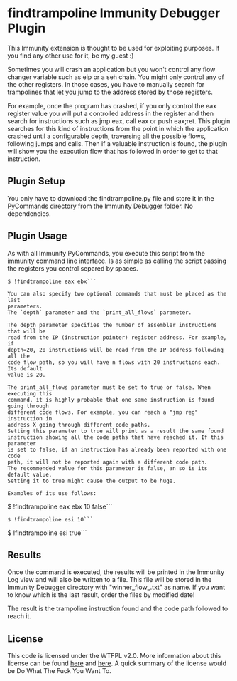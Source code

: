 findtrampoline Immunity Debugger Plugin
=======================================

This Immunity extension is thought to be used for exploiting purposes. If you
find any other use for it, be my guest :)

Sometimes you will crash an application but you won't control any flow changer
variable such as eip or a seh chain. You might only control any of the other
registers. In those cases, you have to manually search for trampolines that let
you jump to the address stored by those registers. 

For example, once the program has crashed, if you only control the eax register
value you will put a controlled address in the register and then search for
instructions such as jmp eax, call eax or push eax;ret. This plugin searches
for this kind of instructions from the point in which the application crashed
until a configurable depth, traversing all the possible flows, following jumps
and calls. Then if a valuable instruction is found, the plugin will show you
the execution flow that has followed in order to get to that instruction.

Plugin Setup
------------

You only have to download the findtrampoline.py file and store it in the
PyCommands directory from the Immunity Debugger folder. No dependencies.

Plugin Usage
------------

As with all Immunity PyCommands, you execute this script from the immunity
command line interface. Is as simple as calling the script passing the
registers you control separed by spaces.

```
$ !findtrampoline eax ebx```

You can also specify two optional commands that must be placed as the last
parameters. 
The `depth` parameter and the `print_all_flows` parameter.

The depth parameter specifies the number of assembler instructions that will be
read from the IP (instruction pointer) register address. For example, if
depth=20, 20 instructions will be read from the IP address following all the
code flow path, so you will have n flows with 20 instructions each. Its default
value is 20.

The print_all_flows parameter must be set to true or false. When executing this
command, it is highly probable that one same instruction is found going through
different code flows. For example, you can reach a "jmp reg" instruction in
address X going through different code paths.
Setting this parameter to true will print as a result the same found
instruction showing all the code paths that have reached it. If this parameter
is set to false, if an instruction has already been reported with one code
path, it will not be reported again with a different code path. 
The recommended value for this parameter is false, an so is its default value.
Setting it to true might cause the output to be huge.

Examples of its use follows:

```
$ !findtrampoline eax ebx 10 false```

```
$ !findtrampoline esi 10```

```
$ !findtrampoline esi true```

Results
-------

Once the command is executed, the results will be printed in the Immunity
Log view and will also be written to a file. This file will be stored in the
Immunity Debugger directory with "winner_flow_<nonce>.txt" as name. If you want
to know which is the last result, order the files by modified date!

The result is the trampoline instruction found and the code path followed to 
reach it.

License
-------

This code is licensed under the WTFPL v2.0. More information about this license
can be found [here](http://es.wikipedia.org/wiki/WTFPL) and [here](https://tldrlegal.com/license/do-wtf-you-want-to-public-license-v2-(wtfpl-2.0)).
A quick summary of the license would be Do What The Fuck You Want To.

